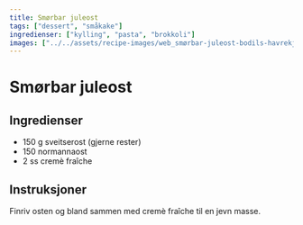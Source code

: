 ```yaml
---
title: Smørbar juleost
tags: ["dessert", "småkake"]
ingredienser: ["kylling", "pasta", "brokkoli"]
images: ["../../assets/recipe-images/web_smørbar-juleost-bodils-havrekjeks.jpg"]
---
```


# Smørbar juleost

## Ingredienser

- 150 g sveitserost (gjerne rester)
- 150 normannaost
- 2 ss cremè fraîche

## Instruksjoner

Finriv osten og bland sammen med cremè fraîche til en jevn masse.
